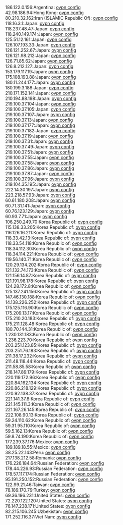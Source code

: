 186.122.0.156:Argentina: [ovpn config](vpn/186_122_0_156.ovpn)  
42.98.186.94:Hong Kong: [ovpn config](vpn/42_98_186_94.ovpn)  
80.210.32.162:Iran (ISLAMIC Republic Of): [ovpn config](vpn/80_210_32_162.ovpn)  
118.16.3.1:Japan: [ovpn config](vpn/118_16_3_1.ovpn)  
118.237.48.47:Japan: [ovpn config](vpn/118_237_48_47.ovpn)  
118.240.149.174:Japan: [ovpn config](vpn/118_240_149_174.ovpn)  
125.51.12.161:Japan: [ovpn config](vpn/125_51_12_161.ovpn)  
126.107.193.33:Japan: [ovpn config](vpn/126_107_193_33.ovpn)  
126.121.252.67:Japan: [ovpn config](vpn/126_121_252_67.ovpn)  
126.121.98.212:Japan: [ovpn config](vpn/126_121_98_212.ovpn)  
126.71.85.62:Japan: [ovpn config](vpn/126_71_85_62.ovpn)  
126.8.212.127:Japan: [ovpn config](vpn/126_8_212_127.ovpn)  
153.179.117.19:Japan: [ovpn config](vpn/153_179_117_19.ovpn)  
175.108.193.88:Japan: [ovpn config](vpn/175_108_193_88.ovpn)  
180.11.244.177:Japan: [ovpn config](vpn/180_11_244_177.ovpn)  
180.199.3.188:Japan: [ovpn config](vpn/180_199_3_188.ovpn)  
210.171.152.141:Japan: [ovpn config](vpn/210_171_152_141.ovpn)  
210.194.88.198:Japan: [ovpn config](vpn/210_194_88_198.ovpn)  
219.100.37.104:Japan: [ovpn config](vpn/219_100_37_104.ovpn)  
219.100.37.105:Japan: [ovpn config](vpn/219_100_37_105.ovpn)  
219.100.37.107:Japan: [ovpn config](vpn/219_100_37_107.ovpn)  
219.100.37.13:Japan: [ovpn config](vpn/219_100_37_13.ovpn)  
219.100.37.177:Japan: [ovpn config](vpn/219_100_37_177.ovpn)  
219.100.37.182:Japan: [ovpn config](vpn/219_100_37_182.ovpn)  
219.100.37.19:Japan: [ovpn config](vpn/219_100_37_19.ovpn)  
219.100.37.31:Japan: [ovpn config](vpn/219_100_37_31.ovpn)  
219.100.37.49:Japan: [ovpn config](vpn/219_100_37_49.ovpn)  
219.100.37.51:Japan: [ovpn config](vpn/219_100_37_51.ovpn)  
219.100.37.55:Japan: [ovpn config](vpn/219_100_37_55.ovpn)  
219.100.37.58:Japan: [ovpn config](vpn/219_100_37_58.ovpn)  
219.100.37.86:Japan: [ovpn config](vpn/219_100_37_86.ovpn)  
219.100.37.87:Japan: [ovpn config](vpn/219_100_37_87.ovpn)  
219.100.37.96:Japan: [ovpn config](vpn/219_100_37_96.ovpn)  
219.104.35.195:Japan: [ovpn config](vpn/219_104_35_195.ovpn)  
222.14.30.197:Japan: [ovpn config](vpn/222_14_30_197.ovpn)  
223.218.57.93:Japan: [ovpn config](vpn/223_218_57_93.ovpn)  
60.61.180.208:Japan: [ovpn config](vpn/60_61_180_208.ovpn)  
60.71.31.141:Japan: [ovpn config](vpn/60_71_31_141.ovpn)  
60.76.123.129:Japan: [ovpn config](vpn/60_76_123_129.ovpn)  
60.93.7.71:Japan: [ovpn config](vpn/60_93_7_71.ovpn)  
106.250.249.70:Korea Republic of: [ovpn config](vpn/106_250_249_70.ovpn)  
115.138.33.205:Korea Republic of: [ovpn config](vpn/115_138_33_205.ovpn)  
116.126.16.211:Korea Republic of: [ovpn config](vpn/116_126_16_211.ovpn)  
118.33.42.13:Korea Republic of: [ovpn config](vpn/118_33_42_13.ovpn)  
118.33.54.118:Korea Republic of: [ovpn config](vpn/118_33_54_118.ovpn)  
118.34.112.30:Korea Republic of: [ovpn config](vpn/118_34_112_30.ovpn)  
118.34.114.221:Korea Republic of: [ovpn config](vpn/118_34_114_221.ovpn)  
119.56.140.71:Korea Republic of: [ovpn config](vpn/119_56_140_71.ovpn)  
120.29.134.202:Korea Republic of: [ovpn config](vpn/120_29_134_202.ovpn)  
121.132.74.173:Korea Republic of: [ovpn config](vpn/121_132_74_173.ovpn)  
121.156.14.87:Korea Republic of: [ovpn config](vpn/121_156_14_87.ovpn)  
121.191.98.178:Korea Republic of: [ovpn config](vpn/121_191_98_178.ovpn)  
124.28.172.8:Korea Republic of: [ovpn config](vpn/124_28_172_8.ovpn)  
125.137.241.156:Korea Republic of: [ovpn config](vpn/125_137_241_156.ovpn)  
147.46.130.188:Korea Republic of: [ovpn config](vpn/147_46_130_188.ovpn)  
14.138.226.252:Korea Republic of: [ovpn config](vpn/14_138_226_252.ovpn)  
175.125.116.90:Korea Republic of: [ovpn config](vpn/175_125_116_90.ovpn)  
175.209.13.17:Korea Republic of: [ovpn config](vpn/175_209_13_17.ovpn)  
175.210.20.183:Korea Republic of: [ovpn config](vpn/175_210_20_183.ovpn)  
175.211.128.48:Korea Republic of: [ovpn config](vpn/175_211_128_48.ovpn)  
180.70.144.31:Korea Republic of: [ovpn config](vpn/180_70_144_31.ovpn)  
1.230.131.183:Korea Republic of: [ovpn config](vpn/1_230_131_183.ovpn)  
1.236.223.70:Korea Republic of: [ovpn config](vpn/1_236_223_70.ovpn)  
203.251.123.85:Korea Republic of: [ovpn config](vpn/203_251_123_85.ovpn)  
203.251.76.183:Korea Republic of: [ovpn config](vpn/203_251_76_183.ovpn)  
211.38.17.232:Korea Republic of: [ovpn config](vpn/211_38_17_232.ovpn)  
211.48.118.44:Korea Republic of: [ovpn config](vpn/211_48_118_44.ovpn)  
211.58.85.58:Korea Republic of: [ovpn config](vpn/211_58_85_58.ovpn)  
218.147.89.179:Korea Republic of: [ovpn config](vpn/218_147_89_179.ovpn)  
220.119.172.96:Korea Republic of: [ovpn config](vpn/220_119_172_96.ovpn)  
220.84.162.134:Korea Republic of: [ovpn config](vpn/220_84_162_134.ovpn)  
220.86.218.129:Korea Republic of: [ovpn config](vpn/220_86_218_129.ovpn)  
220.92.138.37:Korea Republic of: [ovpn config](vpn/220_92_138_37.ovpn)  
221.141.37.8:Korea Republic of: [ovpn config](vpn/221_141_37_8.ovpn)  
221.145.111.3:Korea Republic of: [ovpn config](vpn/221_145_111_3.ovpn)  
221.167.26.145:Korea Republic of: [ovpn config](vpn/221_167_26_145.ovpn)  
222.108.90.13:Korea Republic of: [ovpn config](vpn/222_108_90_13.ovpn)  
59.24.110.62:Korea Republic of: [ovpn config](vpn/59_24_110_62.ovpn)  
59.31.95.110:Korea Republic of: [ovpn config](vpn/59_31_95_110.ovpn)  
59.5.162.13:Korea Republic of: [ovpn config](vpn/59_5_162_13.ovpn)  
59.8.74.190:Korea Republic of: [ovpn config](vpn/59_8_74_190.ovpn)  
177.239.37.176:Mexico: [ovpn config](vpn/177_239_37_176.ovpn)  
189.189.18.55:Mexico: [ovpn config](vpn/189_189_18_55.ovpn)  
38.25.22.143:Peru: [ovpn config](vpn/38_25_22_143.ovpn)  
217.138.212.58:Romania: [ovpn config](vpn/217_138_212_58.ovpn)  
176.226.184.64:Russian Federation: [ovpn config](vpn/176_226_184_64.ovpn)  
178.44.226.93:Russian Federation: [ovpn config](vpn/178_44_226_93.ovpn)  
178.57.117.174:Russian Federation: [ovpn config](vpn/178_57_117_174.ovpn)  
95.191.250.152:Russian Federation: [ovpn config](vpn/95_191_250_152.ovpn)  
122.99.21.46:Taiwan: [ovpn config](vpn/122_99_21_46.ovpn)  
78.189.170.79:Turkey: [ovpn config](vpn/78_189_170_79.ovpn)  
69.36.196.231:United States: [ovpn config](vpn/69_36_196_231.ovpn)  
72.220.122.120:United States: [ovpn config](vpn/72_220_122_120.ovpn)  
76.147.238.171:United States: [ovpn config](vpn/76_147_238_171.ovpn)  
82.215.106.245:Uzbekistan: [ovpn config](vpn/82_215_106_245.ovpn)  
171.252.116.37:Viet Nam: [ovpn config](vpn/171_252_116_37.ovpn)  
